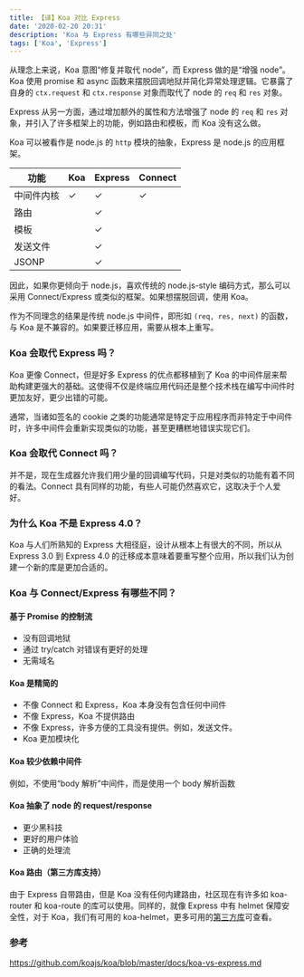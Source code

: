 ```yaml
---
title: 【译】Koa 对比 Express
date: '2020-02-20 20:31'
description: 'Koa 与 Express 有哪些异同之处'
tags: ['Koa', 'Express']
---
```


从理念上来说，Koa 意图“修复并取代 node”，而 Express 做的是“增强 node”。Koa 使用 promise 和 async 函数来摆脱回调地狱并简化异常处理逻辑。它暴露了自身的 `ctx.request` 和 `ctx.response` 对象而取代了 node 的 `req` 和 `res` 对象。

Express 从另一方面，通过增加额外的属性和方法增强了 node 的 `req` 和 `res` 对象，并引入了许多框架上的功能，例如路由和模板，而 Koa 没有这么做。

Koa 可以被看作是 node.js 的 `http` 模块的抽象，Express 是 node.js 的应用框架。

| 功能       | Koa | Express | Connect |
| ---------- | --- | ------- | ------- |
| 中间件内核 | ✓   | ✓       | ✓       |
| 路由       |     | ✓       |         |
| 模板       |     | ✓       |         |
| 发送文件   |     | ✓       |         |
| JSONP      |     | ✓       |         |

因此，如果你更倾向于 node.js，喜欢传统的 node.js-style 编码方式，那么可以采用 Connect/Express 或类似的框架。如果想摆脱回调，使用 Koa。

作为不同理念的结果是传统 node.js 中间件，即形如 `(req, res, next)` 的函数，与 Koa 是不兼容的。如果要迁移应用，需要从根本上重写。

### Koa 会取代 Express 吗？

Koa 更像 Connect，但是好多 Express 的优点都移植到了 Koa 的中间件层来帮助构建更强大的基础。这使得不仅是终端应用代码还是整个技术栈在编写中间件时更加友好，更少出错的可能。

通常，当诸如签名的 cookie 之类的功能通常是特定于应用程序而非特定于中间件时，许多中间件会重新实现类似的功能，甚至更糟糕地错误实现它们。

### Koa 会取代 Connect 吗？

并不是，现在生成器允许我们用少量的回调编写代码，只是对类似的功能有着不同的看法。Connect 具有同样的功能，有些人可能仍然喜欢它，这取决于个人爱好。

### 为什么 Koa 不是 Express 4.0？

Koa 与人们所熟知的 Express 大相径庭，设计从根本上有很大的不同，所以从 Express 3.0 到 Express 4.0 的迁移成本意味着要重写整个应用，所以我们认为创建一个新的库是更加合适的。

### Koa 与 Connect/Express 有哪些不同？

#### 基于 Promise 的控制流

- 没有回调地狱
- 通过 try/catch 对错误有更好的处理
- 无需域名

#### Koa 是精简的

- 不像 Connect 和 Express，Koa 本身没有包含任何中间件
- 不像 Express，Koa 不提供路由
- 不像 Express，许多方便的工具没有提供。例如，发送文件。
- Koa 更加模块化

#### Koa 较少依赖中间件

例如，不使用“body 解析”中间件，而是使用一个 body 解析函数

#### Koa 抽象了 node 的 request/response

- 更少黑科技
- 更好的用户体验
- 正确的处理流

#### Koa 路由（第三方库支持）

由于 Express 自带路由，但是 Koa 没有任何内建路由，社区现在有许多如 koa-router 和 koa-route 的库可以使用。同样的，就像 Express 中有 helmet 保障安全性，对于 Koa，我们有可用的 koa-helmet，更多可用的[第三方库](https://github.com/koajs/koa/wiki)可查看。

### 参考

<https://github.com/koajs/koa/blob/master/docs/koa-vs-express.md>
